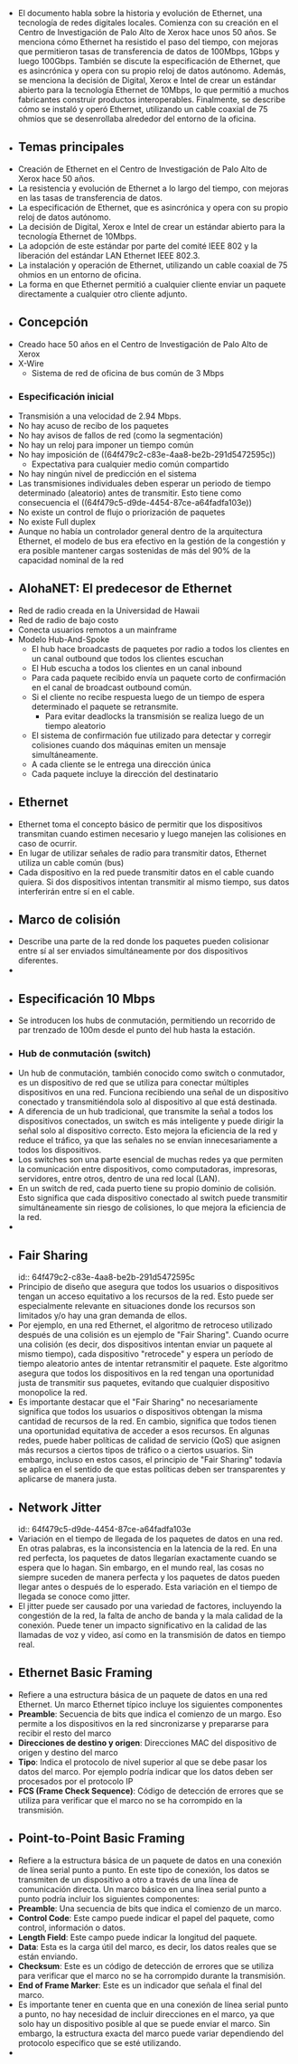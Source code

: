 - El documento habla sobre la historia y evolución de Ethernet, una tecnología de redes digitales locales. Comienza con su creación en el Centro de Investigación de Palo Alto de Xerox hace unos 50 años. Se menciona cómo Ethernet ha resistido el paso del tiempo, con mejoras que permitieron tasas de transferencia de datos de 100Mbps, 1Gbps y luego 100Gbps. También se discute la especificación de Ethernet, que es asincrónica y opera con su propio reloj de datos autónomo. Además, se menciona la decisión de Digital, Xerox e Intel de crear un estándar abierto para la tecnología Ethernet de 10Mbps, lo que permitió a muchos fabricantes construir productos interoperables. Finalmente, se describe cómo se instaló y operó Ethernet, utilizando un cable coaxial de 75 ohmios que se desenrollaba alrededor del entorno de la oficina.
- ## Temas principales
- Creación de Ethernet en el Centro de Investigación de Palo Alto de Xerox hace 50 años.
- La resistencia y evolución de Ethernet a lo largo del tiempo, con mejoras en las tasas de transferencia de datos.
- La especificación de Ethernet, que es asincrónica y opera con su propio reloj de datos autónomo.
- La decisión de Digital, Xerox e Intel de crear un estándar abierto para la tecnología Ethernet de 10Mbps.
- La adopción de este estándar por parte del comité IEEE 802 y la liberación del estándar LAN Ethernet IEEE 802.3.
- La instalación y operación de Ethernet, utilizando un cable coaxial de 75 ohmios en un entorno de oficina.
- La forma en que Ethernet permitió a cualquier cliente enviar un paquete directamente a cualquier otro cliente adjunto.
- ## Concepción
- Creado hace 50 años en el Centro de Investigación de Palo Alto de Xerox
- X-Wire
	- Sistema de red de oficina de bus común de 3 Mbps
- ### Especificación inicial
- Transmisión a una velocidad de 2.94 Mbps.
- No hay acuso de recibo de los paquetes
- No hay avisos de fallos de red (como la segmentación)
- No hay un reloj para imponer un tiempo común
- No hay imposición de ((64f479c2-c83e-4aa8-be2b-291d5472595c))
	- Expectativa para cualquier medio común compartido
- No hay ningún nivel de predicción en el sistema
- Las transmisiones individuales deben esperar un periodo de tiempo determinado (aleatorio) antes de transmitir. Esto tiene como consecuencia el ((64f479c5-d9de-4454-87ce-a64fadfa103e))
- No existe un control de flujo o priorización de paquetes
- No existe Full duplex
- Aunque no había un controlador general dentro de la arquitectura Ethernet, el modelo de bus era efectivo en la gestión de la congestión y era posible mantener cargas sostenidas de más del 90% de la capacidad nominal de la red
- ## AlohaNET: El predecesor de Ethernet
- Red de radio creada en la Universidad de Hawaii
- Red de radio de bajo costo
- Conecta usuarios remotos a un mainframe
- Modelo Hub-And-Spoke
	- El hub hace broadcasts de paquetes por radio a todos los clientes en un canal outbound que todos los clientes escuchan
	- El Hub escucha a todos los clientes en un canal inbound
	- Para cada paquete recibido envía un paquete corto de confirmación en el canal de broadcast outbound común.
	- Si el cliente no recibe respuesta luego de un tiempo de espera determinado el paquete se retransmite.
		- Para evitar deadlocks la transmisión se realiza luego de un tiempo aleatorio
	- El sistema de confirmación fue utilizado para detectar y corregir colisiones cuando dos máquinas emiten un mensaje simultáneamente.
	- A cada cliente se le entrega una dirección única
	- Cada paquete incluye la dirección del destinatario
- ## Ethernet
- Ethernet toma el concepto básico de permitir que los dispositivos transmitan cuando estimen necesario y luego manejen las colisiones en caso de ocurrir.
- En lugar de utilizar señales de radio para transmitir datos, Ethernet utiliza un cable común (bus)
- Cada dispositivo en la red puede transmitir datos en el cable cuando quiera. Si dos dispositivos intentan transmitir al mismo tiempo, sus datos interferirán entre sí en el cable.
- ## Marco de colisión
- Describe una parte de la red donde los paquetes pueden colisionar entre sí al ser enviados simultáneamente por dos dispositivos diferentes.
-
- ## Especificación 10 Mbps
- Se introducen los hubs de conmutación, permitiendo un recorrido de par trenzado de 100m desde el punto del hub hasta la estación.
- ### Hub de conmutación (switch)
- Un hub de conmutación, también conocido como switch o conmutador, es un dispositivo de red que se utiliza para conectar múltiples dispositivos  en una red. Funciona recibiendo una señal de un dispositivo conectado y  transmitiéndola solo al dispositivo al que está destinada.
- A diferencia de un hub tradicional, que transmite la señal a todos los dispositivos conectados, un switch es más inteligente y puede dirigir la señal solo al dispositivo correcto. Esto mejora la eficiencia
  de la red y reduce el tráfico, ya que las señales no se envían innecesariamente a todos los dispositivos.
- Los switches son una parte esencial de muchas redes ya que permiten la comunicación entre dispositivos, como computadoras, impresoras, servidores, entre otros, dentro de una red local (LAN).
- En un switch de red, cada puerto tiene su propio dominio de colisión. Esto significa que cada dispositivo conectado al switch puede transmitir simultáneamente sin riesgo de colisiones, lo que mejora la eficiencia 
  de la red.
-
- ## Fair Sharing
  id:: 64f479c2-c83e-4aa8-be2b-291d5472595c
- Principio de diseño que asegura que todos los usuarios o dispositivos tengan un acceso equitativo a los recursos de la red. Esto puede ser especialmente relevante en situaciones donde los recursos son limitados y/o hay una gran demanda de ellos.
- Por ejemplo, en una red Ethernet, el algoritmo de retroceso utilizado después de una colisión es un ejemplo de "Fair Sharing". Cuando ocurre una colisión (es decir, dos dispositivos intentan enviar un paquete al 
  mismo tiempo), cada dispositivo "retrocede" y espera un período de tiempo aleatorio antes de intentar retransmitir el paquete. Este algoritmo asegura que todos los dispositivos en la red tengan una 
  oportunidad justa de transmitir sus paquetes, evitando que cualquier dispositivo monopolice la red.
- Es importante destacar que el "Fair Sharing" no necesariamente significa que todos los usuarios o dispositivos obtengan la misma cantidad de recursos de la red. En cambio, significa que todos tienen una oportunidad equitativa de acceder a esos recursos. En algunas redes, puede haber políticas de calidad de servicio (QoS) que asignen más recursos a ciertos tipos de tráfico o a ciertos usuarios. Sin embargo, incluso en estos casos, el principio de "Fair Sharing" todavía se aplica en el sentido de que estas políticas deben ser transparentes y 
  aplicarse de manera justa.
- ## Network Jitter
  id:: 64f479c5-d9de-4454-87ce-a64fadfa103e
- Variación en el tiempo de llegada de los paquetes de datos en una red. En otras palabras, es la inconsistencia en la latencia de la red. En una red perfecta, los paquetes de datos llegarían exactamente cuando 
  se espera que lo hagan. Sin embargo, en el mundo real, las cosas no siempre suceden de manera perfecta y los paquetes de datos pueden llegar antes o después de lo esperado. Esta variación en el tiempo de llegada 
  se conoce como jitter.
- El jitter puede ser causado por una variedad de factores, incluyendo la congestión de la red, la falta de ancho de banda y la mala calidad de la conexión. Puede tener un impacto significativo en la calidad de las 
  llamadas de voz y video, así como en la transmisión de datos en tiempo real.
- ## Ethernet Basic Framing
- Refiere a una estructura básica de un paquete de datos en una red Ethernet. Un marco Ethernet típico incluye los siguientes componentes
- **Preamble**: Secuencia de bits que indica el comienzo de un margo. Eso permite a los dispositivos en la red sincronizarse y prepararse para recibir el resto del marco
- **Direcciones de destino y origen**: Direcciones MAC del dispositivo de origen y destino del marco
- **Tipo**: Indica el protocolo de nivel superior al que se debe pasar los datos del marco. Por ejemplo podría indicar que los datos deben ser procesados por el protocolo IP
- **FCS (Frame Check Sequence)**: Código de detección de errores que se utiliza para verificar que el marco no se ha corrompido en la transmisión.
- ## Point-to-Point Basic Framing
- Refiere a la estructura básica de un paquete de datos en una conexión de línea serial punto a punto. En este tipo de conexión, los datos se transmiten de un 
  dispositivo a otro a través de una línea de comunicación directa.  Un marco básico en una línea serial punto a punto podría incluir los siguientes componentes:
- **Preamble**: Una secuencia de bits que indica el comienzo de un marco.
- **Control Code**: Este campo puede indicar el papel del paquete, como control, información o datos.
- **Length Field**: Este campo puede indicar la longitud del paquete.
- **Data**: Esta es la carga útil del marco, es decir, los datos reales que se están enviando.
- **Checksum**: Este es un código de detección de errores que se utiliza 
  para verificar que el marco no se ha corrompido durante la transmisión.
- **End of Frame Marker**: Este es un indicador que señala el final del marco.
- Es importante tener en cuenta que en una conexión de línea serial punto a punto, no hay necesidad de incluir direcciones en el marco, ya que solo hay un dispositivo posible al que se puede enviar el marco. Sin embargo, la estructura exacta del marco puede variar dependiendo del protocolo específico que se esté utilizando.
-